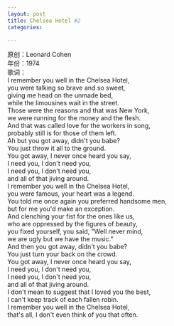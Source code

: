 ```yaml
---
layout: post
title: Chelsea Hotel #2
categories:

---
```

原创：Leonard Cohen    
年份：1974    
歌词：    
I remember you well in the Chelsea Hotel,    
you were talking so brave and so sweet,    
giving me head on the unmade bed,    
while the limousines wait in the street.        
Those were the reasons and that was New York,    
we were running for the money and the flesh.    
And that was called love for the workers in song,    
probably still is for those of them left.        
Ah but you got away, didn't you babe?    
You just throw it all to the ground.    
You got away, I never once heard you say,    
I need you, I don't need you,        
I need you, I don't need you,    
and all of that jiving around.    
I remember you well in the Chelsea Hotel,    
you were famous, your heart was a legend.    
You told me once again you preferred handsome men,    
but for me you'd make an exception.    
And clenching your fist for the ones like us,    
who are oppressed by the figures of beauty,    
you fixed yourself, you said, "Well never mind,    
we are ugly but we have the music."    
And then you got away, didn't you babe?    
You just turn your back on the crowd.    
You got away, I never once heard you say,    
I need you, I don't need you,    
I need you, I don't need you,    
and all of that jiving around.    
I don't mean to suggest that I loved you the best,    
I can't keep track of each fallen robin.    
I remember you well in the Chelsea Hotel,    
that's all, I don't even think of you that often.    